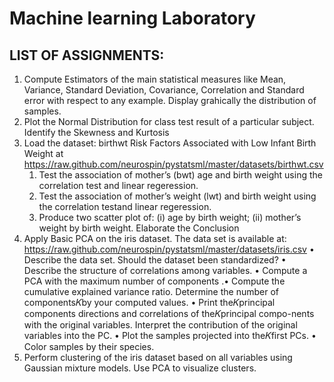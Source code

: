 # Machine learning Laboratory

## LIST OF ASSIGNMENTS:
1. Compute Estimators of the main statistical measures like Mean, Variance, Standard 
   Deviation, Covariance, Correlation and Standard error with respect to any example. 
   Display grahically the distribution of samples.
2. Plot the Normal Distribution for class test result of a particular subject. Identify the 
   Skewness and Kurtosis
3. Load the dataset: birthwt Risk Factors Associated with Low Infant Birth Weight at 
  https://raw.github.com/neurospin/pystatsml/master/datasets/birthwt.csv
    1. Test the association of mother’s (bwt) age and birth weight using the correlation 
    test and linear regeression.
    2. Test the association of mother’s weight (lwt) and birth weight using the 
    correlation testand linear regeression.
    3. Produce two scatter plot of: (i) age by birth weight; (ii) mother’s weight by birth 
    weight. Elaborate the Conclusion
4. Apply Basic PCA on the iris dataset. The data set is available at: 
   https://raw.github.com/neurospin/pystatsml/master/datasets/iris.csv
    • Describe the data set. Should the dataset been standardized?
    • Describe the structure of correlations among variables.
    • Compute a PCA with the maximum number of components
    .• Compute the cumulative explained variance ratio. Determine the number of 
    components𝐾by your computed values.
    • Print the𝐾principal components directions and correlations of the𝐾principal 
    compo-nents with the original variables. Interpret the contribution of the original 
    variables into the PC.
    • Plot the samples projected into the𝐾first PCs.
    • Color samples by their species.
5. Perform clustering of the iris dataset based on all variables using Gaussian mixture 
    models. Use PCA to visualize clusters.


